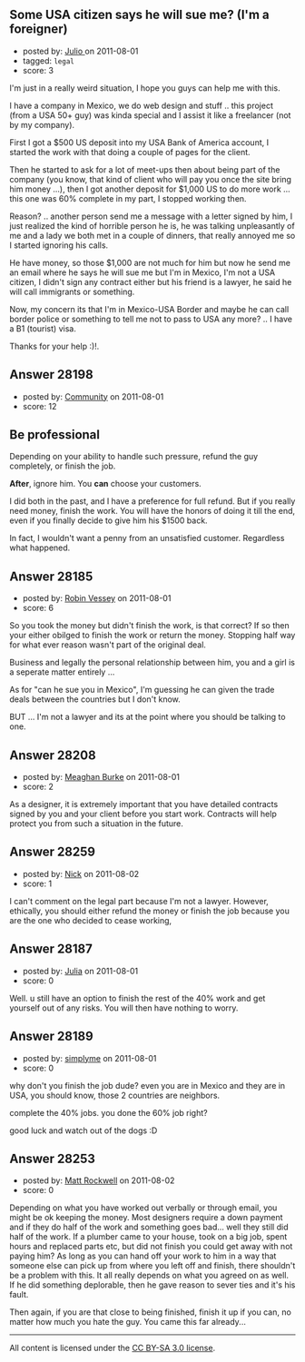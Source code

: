## Some USA citizen says he will sue me? (I'm a foreigner)

- posted by: [Julio ](https://stackexchange.com/users/-1/6741-julio) on 2011-08-01
- tagged: `legal`
- score: 3

I'm just in a really weird situation, I hope you guys can help me with this. 

I have a company in Mexico, we do web design and stuff .. this project (from a USA 50+ guy) was kinda special and I assist it like a freelancer (not by my company).

First I got a $500 US deposit into my USA Bank of America account, I started the work with that doing a couple of pages for the client. 

Then he started to ask for a lot of meet-ups then about being part of the company (you know, that kind of client who will pay you once the site bring him money ...), then I got another deposit for $1,000 US to do more work ... this one was 60% complete in my part, I stopped working then. 

Reason? .. another person send me a message with a letter signed by him, I just realized the kind of horrible person he is, he was talking unpleasantly of me and a lady we both met in a couple of dinners, that really annoyed me so I started ignoring his calls.

He have money, so those $1,000 are not much for him but now he send me an email where he says he will sue me but I'm in Mexico, I'm not a USA citizen, I didn't sign any contract either but his friend is a lawyer, he said he will call immigrants or something. 

Now, my concern its that I'm in Mexico-USA Border and maybe he can call border police or something to tell me not to pass to USA any more? .. I have a B1 (tourist) visa. 

Thanks for your help :)!.


## Answer 28198

- posted by: [Community](https://stackexchange.com/users/-1/-1-community) on 2011-08-01
- score: 12

## Be professional

Depending on your ability to handle such pressure, refund the guy completely, or finish the job.

**After**, ignore him. You **can** choose your customers.

I did both in the past, and I have a preference for full refund. But if you really need money, finish the work. You will have the honors of doing it till the end, even if you finally decide to give him his $1500 back.

In fact, I wouldn't want a penny from an unsatisfied customer. Regardless what happened.


## Answer 28185

- posted by: [Robin Vessey](https://stackexchange.com/users/-1/984-robin-vessey) on 2011-08-01
- score: 6

So you took the money but didn't finish the work, is that correct? 
If so then your either obilged to finish the work or return the money. Stopping half way for what ever reason wasn't part of the original deal.

Business and legally the personal relationship between him, you and a girl is a seperate matter entirely ...

As for "can he sue you in Mexico", I'm guessing he can given the trade deals between the countries but I don't know.

BUT ... I'm not a lawyer and its at the point where you should be talking to one.


## Answer 28208

- posted by: [Meaghan Burke](https://stackexchange.com/users/-1/12372-meaghan-burke) on 2011-08-01
- score: 2

As a designer, it is extremely important that you have detailed contracts signed by you and your client before you start work. Contracts will help protect you from such a situation in the future. 


## Answer 28259

- posted by: [Nick](https://stackexchange.com/users/-1/11400-nick) on 2011-08-02
- score: 1

I can't comment on the legal part because I'm not a lawyer. However, ethically, you should either refund the money or finish the job because you are the one who decided to cease working,


## Answer 28187

- posted by: [Julia](https://stackexchange.com/users/-1/11418-julia) on 2011-08-01
- score: 0

Well. u still have an option to finish the rest of the 40% work and get yourself out of any risks. You will then have nothing to worry.


## Answer 28189

- posted by: [simplyme](https://stackexchange.com/users/-1/11458-simplyme) on 2011-08-01
- score: 0

why don't you finish the job dude? even you are in Mexico and they are in USA, you should know, those 2 countries are neighbors.

complete the 40% jobs. you done the 60% job right?

good luck and watch out of the dogs :D


## Answer 28253

- posted by: [Matt Rockwell](https://stackexchange.com/users/-1/12399-matt-rockwell) on 2011-08-02
- score: 0

Depending on what you have worked out verbally or through email, you might be ok keeping the money. Most designers require a down payment and if they do half of the work and something goes bad... well they still did half of the work. If a plumber came to your house, took on a big job, spent hours and replaced parts etc, but did not finish you could get away with not paying him? As long as you can hand off your work to him in a way that someone else can pick up from where you left off and finish, there shouldn't be a problem with this. It all really depends on what you agreed on as well. If he did something deplorable, then he gave reason to sever ties and it's his fault.

Then again, if you are that close to being finished, finish it up if you can, no matter how much you hate the guy. You came this far already...



---

All content is licensed under the [CC BY-SA 3.0 license](https://creativecommons.org/licenses/by-sa/3.0/).
